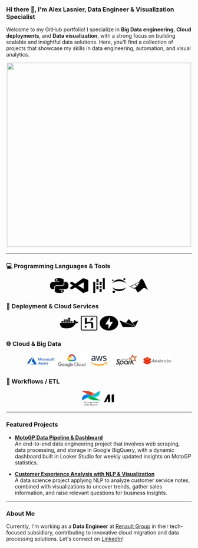 ### Hi there 👋, I'm **Alex Lasnier**, Data Engineer & Visualization Specialist

Welcome to my GitHub portfolio! I specialize in **Big Data engineering**, **Cloud deployments**, and **Data visualization**, with a strong focus on building scalable and insightful data solutions. Here, you’ll find a collection of projects that showcase my skills in data engineering, automation, and visual analytics.

<div align="center">
  <img src="https://uploads-ssl.webflow.com/5c19100c2b50073e6ee69da1/60d35967a853a1b14851703b_All%20the%20data%20(1).gif" width="500" height="500"/>
</div>

---

### 💻 Programming Languages & Tools

<div align="center">
<img src="src/python.svg" width="50" height="40"> <img src="src/visualstudiocode.svg" width="50" height="40"> <img src="src/pandas.svg" width="50" height="40"> <img src="src/jupyter.svg" width="50" height="40"> <img src="src/matlab.jpg" width="50" height="40">
</div>

### 🚀 Deployment & Cloud Services

<div align="center">
<img src="src/docker.svg" width="50" height="40"> <img src="src/heroku.svg" width="50" height="40"> <img src="src/fastapi.svg" width="50" height="40"> <img src="src/streamlit.svg" width="50" height="40">
</div>

### 🌐 Cloud & Big Data

<div align="center">
<img src="src/azure.svg" height="40"> <img src="src/gcp.svg" height="40"> <img src="src/aws.svg" height="40"> <img src="src/spark.svg" height="40"> <img src="src/databricks.svg" height="40">
</div>

### 🔄 Workflows / ETL

<div align="center">
<img src="src/airflow.svg" width="50" height="40"> <img src="src/mage.png" height="40">
</div>

---

### Featured Projects

- **[MotoGP Data Pipeline & Dashboard](https://github.com/alasnier/MotoGP_endtoend)**  
  An end-to-end data engineering project that involves web scraping, data processing, and storage in Google BigQuery, with a dynamic dashboard built in Looker Studio for weekly updated insights on MotoGP statistics.

- **[Customer Experience Analysis with NLP & Visualization](https://github.com/alasnier/customer_experience_NLP)**  
  A data science project applying NLP to analyze customer service notes, combined with visualizations to uncover trends, gather sales information, and raise relevant questions for business insights.

---

### About Me

Currently, I'm working as a **Data Engineer** at [Renault Group](https://www.renaultgroup.com/) in their tech-focused subsidiary, contributing to innovative cloud migration and data processing solutions. Let's connect on [LinkedIn](https://www.linkedin.com/in/alex-lasnier/)!

<!--
**alasnier/alasnier** is a ✨ _special_ ✨ repository because its `README.md` (this file) appears on your GitHub profile.

Here are some ideas to get you started:

- 🔭 I’m currently working on ...
- 🌱 I’m currently learning ...
- 👯 I’m looking to collaborate on ...
- 🤔 I’m looking for help with ...
- 💬 Ask me about ...
- 📫 How to reach me: ...
- 😄 Pronouns: ...
- ⚡ Fun fact: ...
-->
